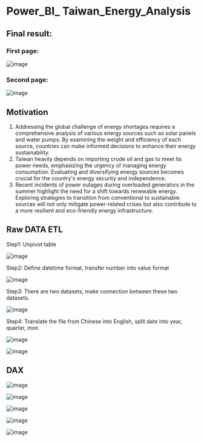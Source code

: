 # Power_BI_ Taiwan_Energy_Analysis

## Final result:

### First page:

![image](https://github.com/e19931107/Power_BI_-Taiwan_Energy_Analysis/assets/50692450/40907c66-d375-47e6-998f-a87e23d9f7d9)

### Second page:

![image](https://github.com/e19931107/Power_BI_-Taiwan_Energy_Analysis/assets/50692450/96449968-e8be-42cd-b5e2-8946fdeb840d)

## Motivation

1. Addressing the global challenge of energy shortages requires a comprehensive analysis of various energy sources such as solar panels and water pumps. By examining the weight and efficiency of each source, countries can make informed decisions to enhance their energy sustainability.
2. Taiwan heavily depends on importing crude oil and gas to meet its power needs, emphasizing the urgency of managing energy consumption. Evaluating and diversifying energy sources becomes crucial for the country's energy security and independence.
3. Recent incidents of power outages during overloaded generators in the summer highlight the need for a shift towards renewable energy. Exploring strategies to transition from conventional to sustainable sources will not only mitigate power-related crises but also contribute to a more resilient and eco-friendly energy infrastructure.

## Raw DATA ETL

Step1: Unpivot table

![image](https://github.com/e19931107/Power_BI-Taiwan_Energy_Analysis/assets/50692450/7f75585b-bb56-44c5-b92e-f6f00a12b6e9)

Step2: Define datetime format, transfer number into value format

![image](https://github.com/e19931107/Power_BI-Taiwan_Energy_Analysis/assets/50692450/76e34bcc-7e88-42da-b227-680c430bf677)

Step3: There are two datasets, make connection between these two datasets.

![image](https://github.com/e19931107/Power_BI_-Taiwan_Energy_Analysis/assets/50692450/390d538d-08e4-4348-bbcc-4b3524574a2e)

Step4: Translate the file from Chinese into English, split date into year, quarter, mon

![image](https://github.com/e19931107/Power_BI_-Taiwan_Energy_Analysis/assets/50692450/9678c9d0-379f-468a-b1ea-9728a83caa92)

![image](https://github.com/e19931107/Power_BI_-Taiwan_Energy_Analysis/assets/50692450/fa4ce488-2acd-4369-95a4-1c0281f469a3)

## DAX

![image](https://github.com/e19931107/Power_BI_-Taiwan_Energy_Analysis/assets/50692450/3c345b9f-33ea-4fc4-97fb-e5eeb56fd1ff)

![image](https://github.com/e19931107/Power_BI_-Taiwan_Energy_Analysis/assets/50692450/035418ff-2f8b-4797-a059-0e0e4cd6f2fa)

![image](https://github.com/e19931107/Power_BI_-Taiwan_Energy_Analysis/assets/50692450/93b0b297-0e85-4fa1-a2c7-99b8bac76c3c)

![image](https://github.com/e19931107/Power_BI_-Taiwan_Energy_Analysis/assets/50692450/fed5f596-71e2-4e31-b8ac-7e69cc27c8ca)

![image](https://github.com/e19931107/Power_BI_-Taiwan_Energy_Analysis/assets/50692450/3c19f804-5251-4aa7-b16f-426170f33d3a)
